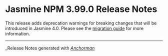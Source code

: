 # Jasmine NPM 3.99.0 Release Notes

This release adds deprecation warnings for breaking changes that will be
introduced in Jasmine 4.0. Please see the
[migration guide](https://jasmine.github.io/tutorials/upgrading_to_Jasmine_4.0)
for more information.

------

_Release Notes generated with _[Anchorman](http://github.com/infews/anchorman)_

